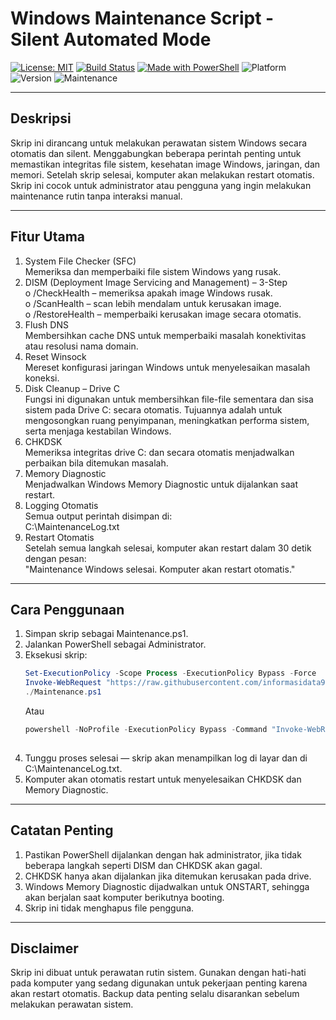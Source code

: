 # Windows Maintenance Script - Silent Automated Mode  
[![License: MIT](https://img.shields.io/badge/License-MIT-blue.svg)](LICENSE)
[![Build Status](https://img.shields.io/badge/Status-Stable-success.svg)](https://github.com/informasidata91-cpu/Maintenance-Windows)
[![Made with PowerShell](https://img.shields.io/badge/Made%20with-PowerShell-5391FE.svg)](https://learn.microsoft.com/en-us/powershell/)
![Platform](https://img.shields.io/badge/Platform-Windows%2010%2F11-blue.svg)
![Version](https://img.shields.io/badge/Version-1.0-lightgrey.svg)
![Maintenance](https://img.shields.io/badge/Auto%20Maintenance-Enabled-green.svg)
________________________________________
## Deskripsi  
Skrip ini dirancang untuk melakukan perawatan sistem Windows secara otomatis dan silent. Menggabungkan beberapa perintah penting untuk memastikan integritas file sistem, kesehatan image Windows, jaringan, dan memori. Setelah skrip selesai, komputer akan melakukan restart otomatis. Skrip ini cocok untuk administrator atau pengguna yang ingin melakukan maintenance rutin tanpa interaksi manual.  
________________________________________
## Fitur Utama  
1.	System File Checker (SFC)  
    Memeriksa dan memperbaiki file sistem Windows yang rusak.  
2.	DISM (Deployment Image Servicing and Management) – 3-Step  
    o	/CheckHealth – memeriksa apakah image Windows rusak.  
    o	/ScanHealth – scan lebih mendalam untuk kerusakan image.  
    o	/RestoreHealth – memperbaiki kerusakan image secara otomatis.  
3.	Flush DNS  
    Membersihkan cache DNS untuk memperbaiki masalah konektivitas atau resolusi nama domain.  
4.	Reset Winsock  
    Mereset konfigurasi jaringan Windows untuk menyelesaikan masalah koneksi.
5.  Disk Cleanup – Drive C  
    Fungsi ini digunakan untuk membersihkan file-file sementara dan sisa sistem pada Drive C: secara otomatis. Tujuannya adalah untuk mengosongkan ruang penyimpanan, meningkatkan performa sistem, serta menjaga kestabilan Windows.
6.	CHKDSK  
    Memeriksa integritas drive C: dan secara otomatis menjadwalkan perbaikan bila ditemukan masalah.  
7.	Memory Diagnostic  
    Menjadwalkan Windows Memory Diagnostic untuk dijalankan saat restart.  
8.	Logging Otomatis  
    Semua output perintah disimpan di:  
    C:\MaintenanceLog.txt  
9.	Restart Otomatis  
    Setelah semua langkah selesai, komputer akan restart dalam 30 detik dengan pesan:  
    "Maintenance Windows selesai. Komputer akan restart otomatis."  
________________________________________
## Cara Penggunaan  
1.	Simpan skrip sebagai Maintenance.ps1.  
2.	Jalankan PowerShell sebagai Administrator.  
3.	Eksekusi skrip:  
    ```powershell
  	Set-ExecutionPolicy -Scope Process -ExecutionPolicy Bypass -Force
    Invoke-WebRequest "https://raw.githubusercontent.com/informasidata91-cpu/Maintenance-Windows/main/Maintenance.ps1" -OutFile "Maintenance.ps1"  
    ./Maintenance.ps1
    ```
    Atau
    ```powershell
    powershell -NoProfile -ExecutionPolicy Bypass -Command "Invoke-WebRequest 'https://raw.githubusercontent.com/informasidata91-cpu/Maintenance-Windows/main/Maintenance.ps1' -OutFile 'Maintenance.ps1'; ./Maintenance.ps1"
      
    ```       
4.	Tunggu proses selesai — skrip akan menampilkan log di layar dan di C:\MaintenanceLog.txt.  
5.	Komputer akan otomatis restart untuk menyelesaikan CHKDSK dan Memory Diagnostic.  
________________________________________  
## Catatan Penting  
1. Pastikan PowerShell dijalankan dengan hak administrator, jika tidak beberapa langkah seperti DISM dan CHKDSK akan gagal.  
2. CHKDSK hanya akan dijalankan jika ditemukan kerusakan pada drive.  
3. Windows Memory Diagnostic dijadwalkan untuk ONSTART, sehingga akan berjalan saat komputer berikutnya booting.  
4. Skrip ini tidak menghapus file pengguna.  
________________________________________
## Disclaimer  
Skrip ini dibuat untuk perawatan rutin sistem. Gunakan dengan hati-hati pada komputer yang sedang digunakan untuk pekerjaan penting karena akan restart otomatis. Backup data penting selalu disarankan sebelum melakukan perawatan sistem.  
